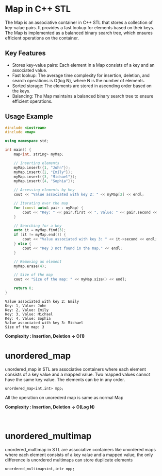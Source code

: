 # Map in C++ STL

The Map is an associative container in C++ STL that stores a collection of key-value pairs. It provides a fast lookup for elements based on their keys. The Map is implemented as a balanced binary search tree, which ensures efficient operations on the container.

## Key Features

- Stores key-value pairs: Each element in a Map consists of a key and an associated value.
- Fast lookup: The average time complexity for insertion, deletion, and search operations is O(log N), where N is the number of elements.
- Sorted storage: The elements are stored in ascending order based on the keys.
- Balancing: The Map maintains a balanced binary search tree to ensure efficient operations.

## Usage Example

```cpp
#include <iostream>
#include <map>

using namespace std;

int main() {
    map<int, string> myMap;

    // Inserting elements
    myMap.insert({1, "John"});
    myMap.insert({2, "Emily"});
    myMap.insert({3, "Michael"});
    myMap.insert({4, "Sophia"});

    // Accessing elements by key
    cout << "Value associated with key 2: " << myMap[2] << endl;

    // Iterating over the map
    for (const auto& pair : myMap) {
        cout << "Key: " << pair.first << ", Value: " << pair.second << endl;
    }

    // Searching for a key
    auto it = myMap.find(3);
    if (it != myMap.end()) {
        cout << "Value associated with key 3: " << it->second << endl;
    } else {
        cout << "Key 3 not found in the map." << endl;
    }

    // Removing an element
    myMap.erase(4);

    // Size of the map
    cout << "Size of the map: " << myMap.size() << endl;

    return 0;
}
```
```
Value associated with key 2: Emily
Key: 1, Value: John
Key: 2, Value: Emily
Key: 3, Value: Michael
Key: 4, Value: Sophia
Value associated with key 3: Michael
Size of the map: 3
```

**Complexity : Insertion, Deletion -> O(1)**

# unordered_map

unordered_map in STL are associative containers where each element consists of a key value and a mapped value. Two mapped values cannot have the same key value. The elements can be in any order.

```
unordered_map<int,int> mpp;
```

All the operation on unorederd map is same as normal Map

**Complexity : Insertion, Deletion -> O(Log N)**

</br>

# unordered_multimap 

unordered_multimap in STL are associative containers like unordered maps where each element consists of a key value and a mapped value, the only difference is unordered multimaps can store duplicate elements
```
unordered_multimap<int,int> mpp;
```
